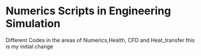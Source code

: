 # Numerics Scripts in Engineering Simulation
 Different Codes in the areas of Numerics,Health, CFD and Heat_transfer 
 this is my initial change